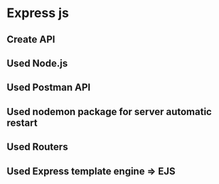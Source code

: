 # Express js

## Create API

## Used Node.js

## Used Postman API

## Used nodemon package for server automatic restart

## Used Routers

## Used Express template engine => EJS
